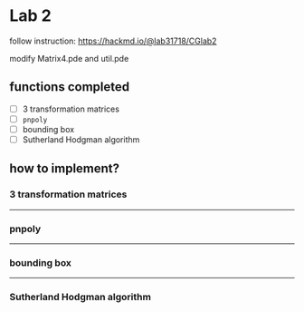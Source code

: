 # Lab 2
follow instruction: https://hackmd.io/@lab31718/CGlab2

modify Matrix4.pde and util.pde

## functions completed
- [ ] 3 transformation matrices
- [ ] `pnpoly`
- [ ] bounding box
- [ ] Sutherland Hodgman algorithm

## how to implement?
### 3 transformation matrices

---
### pnpoly

---
### bounding box

---
### Sutherland Hodgman algorithm